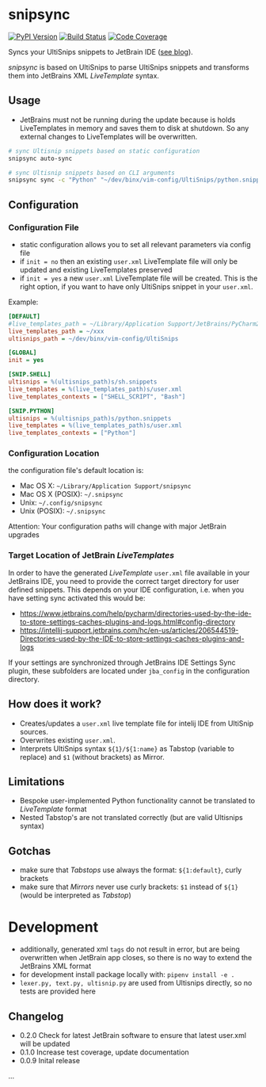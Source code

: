 # snipsync

[![PyPI Version][pypi-image]][pypi-url]
[![Build Status][build-image]][build-url]
[![Code Coverage][coverage-image]][coverage-url]

Syncs your UltiSnips snippets to JetBrain IDE ([see blog](https://sysid.github.io/snipsync/)).

*snipsync* is based on UltiSnips to parse UltiSnips snippets and transforms them into JetBrains XML *LiveTemplate*
syntax.

## Usage
- JetBrains must not be running during the update because is holds LiveTemplates in memory and saves them to disk at
shutdown. So any external changes to LiveTemplates will be overwritten.
  
```sh
# sync Ultisnip snippets based on static configuration
snipsync auto-sync

# sync Ultisnip snippets based on CLI arguments
snipsync sync -c "Python" "~/dev/binx/vim-config/UltiSnips/python.snippets" "~/Library/Application Support/JetBrains/PyCharm2020.3/jba_config/templates/user.xml"
```

## Configuration
### Configuration File
- static configuration allows you to set all relevant parameters via config file
- if `init = no` then an existing `user.xml` LiveTemplate file will only be updated and existing LiveTemplates preserved
- if `init = yes` a new `user.xml` LiveTemplate file will be created. This is the right option, if you want to have
  only UltiSnips snippet in your `user.xml`.

Example:
```ini
[DEFAULT]
#live_templates_path = ~/Library/Application Support/JetBrains/PyCharm2020.3/jba_config/templates
live_templates_path = ~/xxx
ultisnips_path = ~/dev/binx/vim-config/UltiSnips

[GLOBAL]
init = yes

[SNIP.SHELL]
ultisnips = %(ultisnips_path)s/sh.snippets
live_templates = %(live_templates_path)s/user.xml
live_templates_contexts = ["SHELL_SCRIPT", "Bash"]

[SNIP.PYTHON]
ultisnips = %(ultisnips_path)s/python.snippets
live_templates = %(live_templates_path)s/user.xml
live_templates_contexts = ["Python"]
```

### Configuration Location
the configuration file's default location is:
- Mac OS X: `~/Library/Application Support/snipsync`  
- Mac OS X (POSIX): `~/.snipsync`  
- Unix: `~/.config/snipsync`  
- Unix (POSIX): `~/.snipsync`    

Attention: Your configuration paths will change with major JetBrain upgrades

### Target Location of JetBrain *LiveTemplates*
In order to have the generated *LiveTemplate* `user.xml` file available in your JetBrains IDE, 
you need to provide the correct target directory for user defined snippets. This depends on your IDE
configuration, i.e. when you have setting sync activated this would be: 

- https://www.jetbrains.com/help/pycharm/directories-used-by-the-ide-to-store-settings-caches-plugins-and-logs.html#config-directory
- https://intellij-support.jetbrains.com/hc/en-us/articles/206544519-Directories-used-by-the-IDE-to-store-settings-caches-plugins-and-logs

If your settings are synchronized through JetBrains IDE Settings Sync plugin, these subfolders are located under `jba_config` in the configuration directory.


## How does it work?
- Creates/updates a `user.xml` live template file for intelij IDE from UltiSnip sources.
- Overwrites existing `user.xml`.
- Interprets UltiSnips syntax `${1}/${1:name}` as Tabstop (variable to replace) and `$1` (without brackets) as Mirror.

## Limitations
- Bespoke user-implemented Python functionality cannot be translated to *LiveTemplate* format
- Nested Tabstop's are not translated correctly (but are valid Ultisnips syntax)

## Gotchas
- make sure that *Tabstops* use always the format: `${1:default}`, curly brackets
- make sure that *Mirrors* never use curly brackets: `$1` instead of `${1}` (would be interpreted as *Tabstop*)

# Development
- additionally, generated xml `tags` do not result in error, but are being overwritten when JetBrain app closes, so
  there is no way to extend the JetBrains XML format
- for development install package locally with: `pipenv install -e .`
- `lexer.py, text.py, ultisnip.py` are used from Ultisnips directly, so no tests are provided here


## Changelog
- 0.2.0 Check for latest JetBrain software to ensure that latest user.xml will be updated  
- 0.1.0 Increase test coverage, update documentation  
- 0.0.9 Inital release  

...

<!-- Badges -->

[pypi-image]: https://img.shields.io/pypi/v/snipsync?color=green
[pypi-url]: https://pypi.org/project/snipsync/
[build-image]: https://github.com/sysid/snipsync/actions/workflows/build.yml/badge.svg
[build-url]: https://github.com/sysid/snipsync/actions/workflows/build.yml
[coverage-image]: https://codecov.io/gh/sysid/snipsync/branch/main/graph/badge.svg
[coverage-url]: https://codecov.io/gh/sysid/snipsync
[quality-image]: https://api.codeclimate.com/v1/badges/3130fa0ba3b7993fbf0a/maintainability
[quality-url]: https://codeclimate.com/github/nalgeon/podsearch-py
